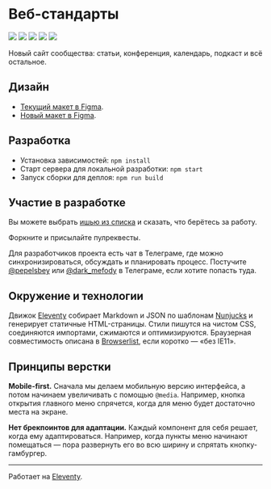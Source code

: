# Веб-стандарты
![](https://github.com/web-standards-ru/web-standards.ru/workflows/EditorConfig/badge.svg)
![](https://github.com/web-standards-ru/web-standards.ru/workflows/Markdown/badge.svg)
![](https://github.com/web-standards-ru/web-standards.ru/workflows/HTML/badge.svg)
![](https://github.com/web-standards-ru/web-standards.ru/workflows/CSS/badge.svg)
![](https://github.com/web-standards-ru/web-standards.ru/workflows/Deploy/badge.svg)

Новый сайт сообщества: статьи, конференция, календарь, подкаст и всё остальное.

## Дизайн

- [Текущий макет в Figma](https://www.figma.com/file/kHj7Cs5lJsKDgFZS0UjOij).
- [Новый макет в Figma](https://www.figma.com/file/dV7oWbRYHt8W1076LueOOy).

## Разработка

- Установка зависимостей: `npm install`
- Старт сервера для локальной разработки: `npm start`
- Запуск сборки для деплоя: `npm run build`

## Участие в разработке

Вы можете выбрать [ишью из списка](https://github.com/web-standards-ru/web-standards.ru/issues) и сказать, что берётесь за работу.

Форкните и присылайте пулреквесты.

Для разработчиков проекта есть чат в Телеграме, где можно синхронизироваться, обсуждать и планировать процесс. Постучите [@pepelsbey](https://t.me/pepelsbey) или [@dark_mefody](https://t.me/dark_mefody) в Телеграме, если хотите попасть туда.

## Окружение и технологии

Движок [Eleventy](https://www.11ty.io/) собирает Markdown и JSON по шаблонам [Nunjucks](https://mozilla.github.io/nunjucks/) и генерирует статичные HTML-страницы. Стили пишутся на чистом CSS, соединяются импортами, сжимаются и оптимизируются. Браузерная совместимость описана в [Browserlist](https://github.com/web-standards-ru/web-standards.ru/blob/master/package.json#L40-L44), если коротко — «без IE11».

## Принципы верстки

**Mobile-first.** Сначала мы делаем мобильную версию интерфейса, а потом начинаем увеличивать с помощью `@media`. Например, кнопка открытия главного меню спрячется, когда для меню будет достаточно места на экране.

**Нет брекпоинтов для адаптации.** Каждый компонент для себя решает, когда ему адаптироваться. Например, когда пункты меню начинают помещаться — пора развернуть его во всю ширину и спрятать кнопку-гамбургер.

---
Работает на [Eleventy](https://www.11ty.io/).
